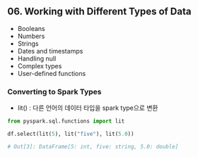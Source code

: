 ## 06. Working with Different Types of Data 

- Booleans
- Numbers
- Strings 
- Dates and timestamps 
- Handling null 
- Complex types 
- User-defined functions 

### Converting to Spark Types 
- lit() : 다른 언어의 데이터 타입을 spark type으로 변환
```python
from pyspark.sql.functions import lit 

df.select(lit(5), lit("five"), lit(5.0))

# Out[3]: DataFrame[5: int, five: string, 5.0: double]
```

